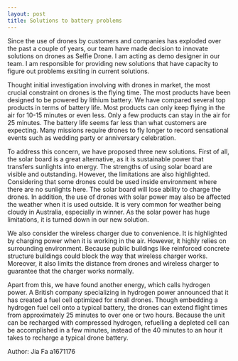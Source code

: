 ```yaml
---
layout: post
title: Solutions to battery problems
---
```

Since the use of drones by customers and companies has exploded over the past a couple of years, our team have made decision to innovate solutions on drones as Selfie Drone. I am acting as demo designer in our team. I am responsible for providing new solutions that have capacity to figure out problems exsiting in current solutions.

Thought initial investigation involving with drones in market, the most crucial constraint on drones is the flying time. The most products have been designed to be powered by lithium battery. We have compared several top products in terms of battery life. Most products can only keep flying in the air for 10-15 minutes or even less. Only a few products can stay in the air for 25 minutes. The battery life seems far less than what customers are expecting. Many missions require drones to fly longer to record sensational events such as wedding party or anniversary celebration.

To address this concern, we have proposed three new solutions. First of all, the solar board is a great alternative, as it is sustainable power that transfers sunlights into energy. The strengths of using solar board are visible and outstanding. However, the limitations are also highlighted. Considering that some drones could be used inside environment where there are no sunlights here. The solar board will lose ability to charge the drones. In addition, the use of drones with solar power may also be affected the weather when it is used outside. It is very common for weather being cloudy in Australia, especially in winner. As the solar power has huge limitations, it is turned down in our new solution.

We also consider the wireless charger due to convenience. It is highlighted by charging power when it is working in the air. However, it highly relies on surrounding environment. Because public buildings like reinforced concrete structure buildings could block the way that wireless charger works. Moreover, it also limits the distance from drones and wireless charger to guarantee that the charger works normally.

Apart from this, we have found another energy, which calls hydrogen power. A British company specializing in hydrogen power announced that it has created a fuel cell optimized for small drones. Though embedding a hydrogen fuel cell onto a typical battery, the drones can extend flight times from approximately 25 minutes to over one or two hours. Because the unit can be recharged with compressed hydrogen, refuelling a depleted cell can be accomplished in a few minutes, instead of the 40 minutes to an hour it takes to recharge a typical drone battery.

Author: Jia Fa a1671176
